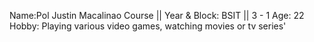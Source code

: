 Name:Pol Justin Macalinao
Course || Year & Block: BSIT || 3 - 1
Age:  22
Hobby: Playing various video games, watching movies or tv series'
